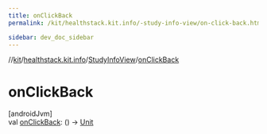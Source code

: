 ```yaml
---
title: onClickBack
permalink: /kit/healthstack.kit.info/-study-info-view/on-click-back.html

sidebar: dev_doc_sidebar
---
```

//[kit](../../../index.html)/[healthstack.kit.info](../index.html)/[StudyInfoView](index.html)/[onClickBack](on-click-back.html)



# onClickBack



[androidJvm]\
val [onClickBack](on-click-back.html): () -&gt; [Unit](https://kotlinlang.org/api/latest/jvm/stdlib/kotlin/-unit/index.html)




